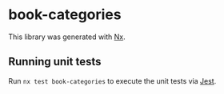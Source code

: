 # book-categories

This library was generated with [Nx](https://nx.dev).

## Running unit tests

Run `nx test book-categories` to execute the unit tests via [Jest](https://jestjs.io).

